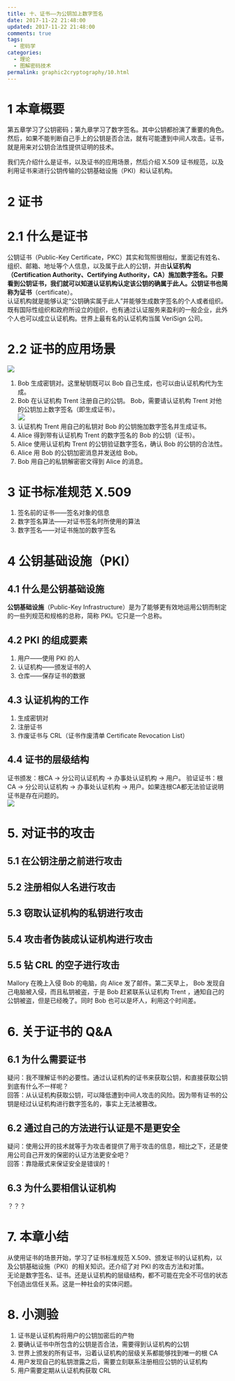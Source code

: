 ```yaml
---
title: 十、证书——为公钥加上数字签名
date: 2017-11-22 21:48:00
updated: 2017-11-22 21:48:00
comments: true
tags:
  - 密码学
categories: 
  - 理论
  - 图解密码技术
permalink: graphic2cryptography/10.html    
---
```


# 1 本章概要

第五章学习了公钥密码；第九章学习了数字签名。其中公钥都扮演了重要的角色。然后，如果不能判断自己手上的公钥是否合法，就有可能遭到中间人攻击。证书，就是用来对公钥合法性提供证明的技术。  
  
我们先介绍什么是证书，以及证书的应用场景，然后介绍 X.509 证书规范，以及利用证书来进行公钥传输的公钥基础设施（PKI）和认证机构。

# 2 证书

# 2.1 什么是证书

公钥证书（Public-Key Certificate，PKC）其实和驾照很相似，里面记有姓名、组织、邮箱、地址等个人信息，以及属于此人的公钥，并由**认证机构（Certification Authority、Certifying Authority，CA）**施加数字签名。只要看到公钥证书，我们就可以知道认证机构认定该公钥的确属于此人。公钥证书也简称为**证书**（certificate）。  
认证机构就是能够认定“公钥确实属于此人”并能够生成数字签名的个人或者组织。既有国际性组织和政府所设立的组织，也有通过认证服务来盈利的一般企业，此外个人也可以成立认证机构。世界上最有名的认证机构当属 VeriSign 公司。

# 2.2 证书的应用场景

![][1]  
1. Bob 生成密钥对。这里秘钥既可以 Bob 自己生成，也可以由认证机构代为生成。
2. Bob 在认证机构 Trent 注册自己的公钥。 Bob，需要请认证机构 Trent 对他的公钥加上数字签名（即生成证书）。  
![][2]
3. 认证机构 Trent 用自己的私钥对 Bob 的公钥施加数字签名并生成证书。
4. Alice 得到带有认证机构 Trent 的数字签名的 Bob 的公钥（证书）。
5. Alice 使用认证机构 Trent 的公钥验证数字签名，确认 Bob 的公钥的合法性。
6. Alice 用 Bob 的公钥加密消息并发送给 Bob。
7. Bob 用自己的私钥解密密文得到 Alice 的消息。

# 3 证书标准规范 X.509

1. 签名前的证书——签名对象的信息
2. 数字签名算法——对证书签名时所使用的算法
3. 数字签名——对证书施加的数字签名

# 4 公钥基础设施（PKI）

## 4.1 什么是公钥基础设施

**公钥基础设施**（Public-Key Infrastructure）是为了能够更有效地运用公钥而制定的一些列规范和规格的总称，简称 PKI。它只是一个总称。

## 4.2 PKI 的组成要素

1. 用户——使用 PKI 的人
2. 认证机构——颁发证书的人
3. 仓库——保存证书的数据

## 4.3 认证机构的工作

1. 生成密钥对
2. 注册证书
3. 作废证书与 CRL（证书作废清单 Certificate Revocation List）

## 4.4 证书的层级结构

证书颁发：根CA -> 分公司认证机构 -> 办事处认证机构 -> 用户。
验证证书：根CA -> 分公司认证机构 -> 办事处认证机构 -> 用户。如果连根CA都无法验证说明证书是存在问题的。  
![][3]

# 5. 对证书的攻击

## 5.1 在公钥注册之前进行攻击

## 5.2 注册相似人名进行攻击

## 5.3 窃取认证机构的私钥进行攻击

## 5.4 攻击者伪装成认证机构进行攻击

## 5.5 钻 CRL 的空子进行攻击

Mallory 在晚上入侵 Bob 的电脑，向 Alice 发了邮件。第二天早上， Bob 发现自己电脑被入侵，而且私钥被盗，于是 Bob 赶紧联系认证机构 Trent ，通知自己的公钥被盗，但是已经晚了。同时 Bob 也可以是坏人，利用这个时间差。

# 6. 关于证书的 Q&A

## 6.1 为什么需要证书

疑问：我不理解证书的必要性。通过认证机构的证书来获取公钥，和直接获取公钥到底有什么不一样呢？  
回答：从认证机构获取公钥，可以降低遭到中间人攻击的风险。因为带有证书的公钥是经过认证机构进行数字签名的，事实上无法被篡改。

## 6.2 通过自己的方法进行认证是不是更安全

疑问：使用公开的技术就等于为攻击者提供了用于攻击的信息，相比之下，还是使用公司自己开发的保密的认证方法更安全吧？  
回答：靠隐蔽式来保证安全是错误的！

## 6.3 为什么要相信认证机构

？？？

# 7. 本章小结

从使用证书的场景开始，学习了证书标准规范 X.509、颁发证书的认证机构，以及公钥基础设施（PKI）的相关知识。还介绍了对 PKI 的攻击方法和对策。  
无论是数字签名、证书。还是认证机构的层级结构，都不可能在完全不可信的状态下创造出信任关系。这是一种社会的实体问题。

# 8. 小测验 

1. 证书是认证机构将用户的公钥加密后的产物
2. 要确认证书中所包含的公钥是否合法，需要得到认证机构的公钥
3. 世界上颁发的所有证书，沿着认证机构的层级关系都能够找到唯一的根 CA
4. 用户发现自己的私钥泄露之后，需要立刻联系注册相应公钥的认证机构
5. 用户需要定期从认证机构获取 CRL

[1]: http://leran2deeplearnjavawebtech.oss-cn-beijing.aliyuncs.com/learn/graphic2cryptography/10_1.png
[2]: http://leran2deeplearnjavawebtech.oss-cn-beijing.aliyuncs.com/learn/graphic2cryptography/10_2.png
[3]: http://leran2deeplearnjavawebtech.oss-cn-beijing.aliyuncs.com/learn/graphic2cryptography/10_3.png
